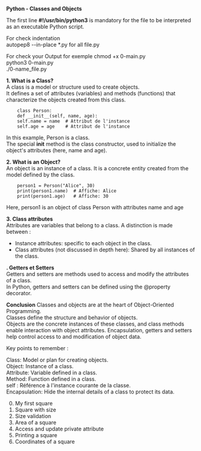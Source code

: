 **Python - Classes and Objects**  

The first line **#!/usr/bin/python3** is mandatory for the file to be interpreted as an executable Python script.  

For check indentation  
 autopep8 --in-place *.py for all file.py  

For check your Output for exemple chmod +x 0-main.py  
python3 0-main.py  
./0-name_file.py  



**1. What is a Class?**  
A class is a model or structure used to create objects.  
It defines a set of attributes (variables) and methods (functions) that characterize the objects created from this class.  

        class Person:  
        def __init__(self, name, age):
        self.name = name  # Attribut de l'instance
        self.age = age    # Attribut de l'instance  

In this example, Person is a class.  
The special __init__ method is the class constructor, used to initialize the object's attributes (here, name and age).  

**2. What is an Object?**  
An object is an instance of a class. It is a concrete entity created from the model defined by the class.   


        person1 = Person("Alice", 30)  
        print(person1.name)  # Affiche: Alice  
        print(person1.age)   # Affiche: 30  

Here, person1 is an object of class Person with attributes name and age  

**3. Class attributes**   
Attributes are variables that belong to a class. A distinction is made between : 
 - Instance attributes: specific to each object in the class.   
- Class attributes (not discussed in depth here): Shared by all instances of the class.  

**. Getters et Setters**  
Getters and setters are methods used to access and modify the attributes of a class.  
In Python, getters and setters can be defined using the @property decorator.  

**Conclusion**
Classes and objects are at the heart of Object-Oriented Programming.  
Classes define the structure and behavior of objects.  
Objects are the concrete instances of these classes, and class methods enable interaction with object attributes. Encapsulation, getters and setters help control access to and modification of object data.  

Key points to remember :  
  
Class: Model or plan for creating objects.  
Object: Instance of a class.  
Attribute: Variable defined in a class.  
Method: Function defined in a class.  
self : Référence à l'instance courante de la classe.  
Encapsulation: Hide the internal details of a class to protect its data.  


0. My first square  
1. Square with size  
2. Size validation  
3. Area of a square  
4. Access and update private attribute  
5. Printing a square  
6. Coordinates of a square  
